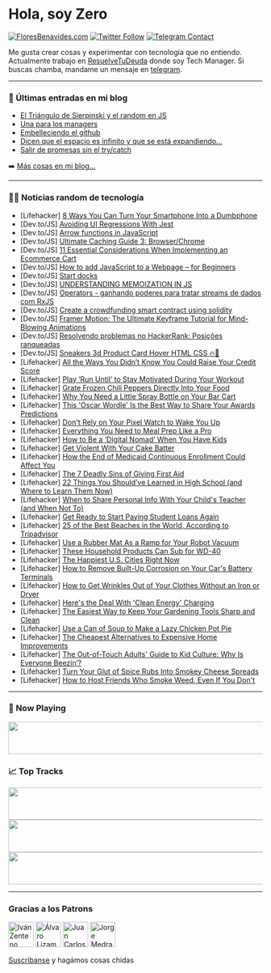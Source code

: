 # Hola, soy Zero

[![FloresBenavides.com](https://img.shields.io/website?down_message=oops&label=MiBlog&style=for-the-badge&up_message=online&url=https%3A%2F%2Ffloresbenavides.com)](https://floresbenavides.com) [![Twitter Follow](https://img.shields.io/twitter/follow/ZeroDragon?color=%231DA1F2&label=Follow&logo=twitter&logoColor=ffffff&style=for-the-badge)](https://twitter.com/zerodragon) [![Telegram Contact](https://img.shields.io/badge/escr%C3%ADbeme-ZeroDragon-%2326A5E4?style=for-the-badge&logo=telegram)](https://t.me/zerodragon)

Me gusta crear cosas y experimentar con tecnología que no entiendo.
Actualmente trabajo en [ResuelveTuDeuda](http://github.com/resuelve) donde soy Tech Manager.
Si buscas chamba, mandame un mensaje en [telegram](https://t.me/zerodragon).

---

### 📕 Últimas entradas en mi blog
<!-- BLOG-POST-LIST:START -->
- [El Triángulo de Sierpinski y el random en JS](https://floresbenavides.com/el-triangulo-de-sierpinski-y-el-random-en-js/)
- [Una para los managers](https://floresbenavides.com/una-para-los-managers/)
- [Embelleciendo el github](https://floresbenavides.com/embelleciendo-el-github/)
- [Dicen que el espacio es infinito y que se está expandiendo…](https://floresbenavides.com/dicen-que-el-espacio-es-infinito-y-que-se-esta-expandiendo/)
- [Salir de promesas sin el try/catch](https://floresbenavides.com/salir-de-promesas-sin-el-try-catch/)
<!-- BLOG-POST-LIST:END -->

➡️ [Más cosas en mi blog...](https://floresbenavides.com)

---

### 👨‍💻 Noticias random de tecnología
<!-- TECH-POSTS:START -->
- [Lifehacker] [8 Ways You Can Turn Your Smartphone Into a Dumbphone](https://lifehacker.com/8-ways-you-can-turn-your-smartphone-into-a-dumbphone-1850192492)
- [Dev.to/JS] [Avoiding UI Regressions With Jest](https://dev.to/woovi/avoiding-ui-regressions-with-jest-49f3)
- [Dev.to/JS] [Arrow functions in JavaScript](https://dev.to/alexerdei73/arrow-functions-in-javascript-30eb)
- [Dev.to/JS] [Ultimate Caching Guide 3: Browser/Chrome](https://dev.to/csjcode/ultimate-caching-guide-3-browserchrome-37h1)
- [Dev.to/JS] [11 Essential Considerations When Implementing an Ecommerce Cart](https://dev.to/medusajs/11-essential-considerations-when-implementing-an-ecommerce-cart-2n43)
- [Dev.to/JS] [How to add JavaScript to a Webpage – for Beginners](https://dev.to/max88git/how-to-add-javascript-to-a-webpage-for-beginners-4kk2)
- [Dev.to/JS] [Start docks](https://dev.to/kemenykin/start-docks-3634)
- [Dev.to/JS] [UNDERSTANDING MEMOIZATION IN JS](https://dev.to/rounit08/understanding-memoization-in-js-15do)
- [Dev.to/JS] [Operators - ganhando poderes para tratar streams de dados com RxJS](https://dev.to/heltonss/operators-ganhando-poderes-para-tratar-streams-de-dados-com-rxjs-h0p)
- [Dev.to/JS] [Create a crowdfunding smart contract using solidity](https://dev.to/scofieldidehen/create-a-crowdfunding-smart-contract-using-solidity-3dm8)
- [Dev.to/JS] [Framer Motion: The Ultimate Keyframe Tutorial for Mind-Blowing Animations](https://dev.to/code_queen/framer-motion-the-ultimate-keyframe-tutorial-for-mind-blowing-animations-1242)
- [Dev.to/JS] [Resolvendo problemas no HackerRank: Posições ranqueadas](https://dev.to/altencirsilvajr/resolvendo-problemas-no-hackerrank-posicoes-ranqueadas-5dna)
- [Dev.to/JS] [Sneakers 3d Product Card Hover HTML CSS 🔥🙌](https://dev.to/backlinkss/sneakers-3d-product-card-hover-html-css-4chm)
- [Lifehacker] [All the Ways You Didn’t Know You Could Raise Your Credit Score](https://lifehacker.com/all-the-ways-you-didn-t-know-you-could-raise-your-credi-1850192800)
- [Lifehacker] [Play ‘Run Until’ to Stay Motivated During Your Workout](https://lifehacker.com/play-run-until-to-stay-motivated-during-your-workout-1850192880)
- [Lifehacker] [Grate Frozen Chili Peppers Directly Into Your Food](https://lifehacker.com/grate-frozen-chili-peppers-directly-into-your-food-1850192795)
- [Lifehacker] [Why You Need a Little Spray Bottle on Your Bar Cart](https://lifehacker.com/why-you-need-a-little-spray-bottle-on-your-bar-cart-1850193174)
- [Lifehacker] [This &#39;Oscar Wordle&#39; Is the Best Way to Share Your Awards Predictions](https://lifehacker.com/this-oscar-wordle-is-the-best-way-to-share-your-awards-1850193520)
- [Lifehacker] [Don&#39;t Rely on Your Pixel Watch to Wake You Up](https://lifehacker.com/dont-rely-on-your-pixel-watch-to-wake-you-up-1850192861)
- [Lifehacker] [Everything You Need to Meal Prep Like a Pro](https://lifehacker.com/everything-you-need-to-meal-prep-like-a-pro-1850186840)
- [Lifehacker] [How to Be a ‘Digital Nomad’ When You Have Kids](https://lifehacker.com/how-to-be-a-digital-nomad-when-you-have-kids-1850191095)
- [Lifehacker] [Get Violent With Your Cake Batter](https://lifehacker.com/get-violent-with-your-cake-batter-1850185920)
- [Lifehacker] [How the End of Medicaid Continuous Enrollment Could Affect You](https://lifehacker.com/how-the-end-of-medicaid-continuous-enrollment-could-aff-1850186427)
- [Lifehacker] [The 7 Deadly Sins of Giving First Aid](https://lifehacker.com/the-7-deadly-sins-of-giving-first-aid-1850191482)
- [Lifehacker] [22 Things You Should’ve Learned in High School &lpar;and Where to Learn Them Now&rpar;](https://lifehacker.com/22-things-you-should-ve-learned-in-high-school-and-whe-1850185124)
- [Lifehacker] [When to Share Personal Info With Your Child&#39;s Teacher &lpar;and When Not To&rpar;](https://lifehacker.com/when-to-share-personal-info-with-your-childs-teacher-a-1850185766)
- [Lifehacker] [Get Ready to Start Paying Student Loans Again](https://lifehacker.com/get-ready-to-start-paying-student-loans-again-1850180350)
- [Lifehacker] [25 of the Best Beaches in the World, According to Tripadvisor](https://lifehacker.com/25-of-the-best-beaches-in-the-world-according-to-tripa-1850178898)
- [Lifehacker] [Use a Rubber Mat As a Ramp for Your Robot Vacuum](https://lifehacker.com/use-a-rubber-mat-as-a-ramp-for-your-robot-vacuum-1850179553)
- [Lifehacker] [These Household Products Can Sub for WD-40](https://lifehacker.com/these-household-products-can-sub-for-wd-40-1850176503)
- [Lifehacker] [The Happiest U.S. Cities Right Now](https://lifehacker.com/the-happiest-u-s-cities-right-now-1850176534)
- [Lifehacker] [How to Remove Built-Up Corrosion on Your Car&#39;s Battery Terminals](https://lifehacker.com/how-to-remove-built-up-corrosion-on-your-cars-battery-t-1850176538)
- [Lifehacker] [How to Get Wrinkles Out of Your Clothes Without an Iron or Dryer](https://lifehacker.com/how-to-get-wrinkles-out-of-your-clothes-without-an-iron-1850176547)
- [Lifehacker] [Here&#39;s the Deal With &#39;Clean Energy&#39; Charging](https://lifehacker.com/heres-the-deal-with-clean-energy-charging-1850179710)
- [Lifehacker] [The Easiest Way to Keep Your Gardening Tools Sharp and Clean](https://lifehacker.com/the-easiest-way-to-keep-your-gardening-tools-sharp-and-1850185955)
- [Lifehacker] [Use a Can of Soup to Make a Lazy Chicken Pot Pie](https://lifehacker.com/use-a-can-of-soup-to-make-a-lazy-chicken-pot-pie-1850185408)
- [Lifehacker] [The Cheapest Alternatives to Expensive Home Improvements](https://lifehacker.com/the-cheapest-alternatives-to-expensive-home-improvement-1850181860)
- [Lifehacker] [The Out-of-Touch Adults&#39; Guide to Kid Culture: Why Is Everyone Beezin’?](https://lifehacker.com/why-is-everyone-beezin-1850185805)
- [Lifehacker] [Turn Your Glut of Spice Rubs Into Smokey Cheese Spreads](https://lifehacker.com/turn-your-glut-of-spice-rubs-into-smokey-cheese-spreads-1850185851)
- [Lifehacker] [How to Host Friends Who Smoke Weed, Even If You Don&#39;t](https://lifehacker.com/how-to-host-friends-who-smoke-weed-even-if-you-dont-1850184973)<!-- TECH-POSTS:END -->

---

### 🎵 Now Playing
<a href="https://spotify-now-playing-dun.vercel.app/now-playing?open"><img src="https://spotify-now-playing-dun.vercel.app/now-playing" width="540" height="64"></a>

### 📈 Top Tracks
<a href="https://spotify-now-playing-dun.vercel.app/top-tracks?i=1&open"><img src="https://spotify-now-playing-dun.vercel.app/top-tracks?i=1" width="540" height="64"></a>
<a href="https://spotify-now-playing-dun.vercel.app/top-tracks?i=2&open"><img src="https://spotify-now-playing-dun.vercel.app/top-tracks?i=2" width="540" height="64"></a>
<a href="https://spotify-now-playing-dun.vercel.app/top-tracks?i=3&open"><img src="https://spotify-now-playing-dun.vercel.app/top-tracks?i=3" width="540" height="64"></a>

---

### Gracias a los Patrons
[<img src="https://avatars.githubusercontent.com/u/243380?v=4" alt="Iván Zenteno" width="50px">](https://github.com/k001) [<img src="https://avatars.githubusercontent.com/u/19955639?v=4" alt="Álvaro Lizama" width="50px">](https://github.com/alvarolizama) [<img src="https://avatars.githubusercontent.com/u/2718753?v=4" alt="Juan Carlos Ruiz" width="50px">](https://github.com/JuanCrg90) [<img src="https://avatars.githubusercontent.com/u/37025?v=4" alt="Jorge Medrano" width="50px">](https://github.com/h1pp1e) 

[Suscríbanse](https://www.patreon.com/zerodragon) y hagámos cosas chidas
